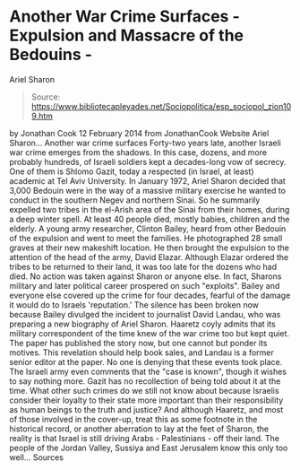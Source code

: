 # Another War Crime Surfaces - Expulsion and Massacre of the Bedouins - 
Ariel Sharon

> Source: https://www.bibliotecapleyades.net/Sociopolitica/esp_sociopol_zion109.htm

by Jonathan Cook
12 February 2014
from
JonathanCook Website
Ariel Sharon...
Another war crime surfaces
Forty-two years late, another Israeli war crime emerges from the shadows. In
this case, dozens, and more probably hundreds, of Israeli soldiers kept a
decades-long vow of secrecy.
One of them is Shlomo Gazit, today a
respected (in Israel, at least) academic at Tel Aviv University.
In January 1972, Ariel Sharon decided that 3,000 Bedouin were in the
way of a massive military exercise he wanted to conduct in the southern
Negev and northern Sinai. So he summarily expelled two tribes in the
el-Arish area of the Sinai from their homes, during a deep winter spell. At
least 40 people died, mostly babies, children and the elderly.
A young army researcher, Clinton Bailey, heard from other Bedouin of
the expulsion and went to meet the families. He photographed 28 small graves
at their new makeshift location.
He then brought the expulsion to the attention of the head of the army,
David Elazar.
Although Elazar ordered the tribes to be
returned to their land, it was too late for the dozens who had died. No
action was taken against Sharon or anyone else. In fact, Sharons military
and later political career prospered on such "exploits".
Bailey and everyone else covered up the crime for four decades, fearful of
the damage it would do to Israels 'reputation.'
The silence has been broken now because Bailey
divulged the incident to journalist David Landau, who was preparing a
new biography of Ariel Sharon.
Haaretz coyly admits that its military correspondent of the time knew of the
war crime too but kept quiet. The paper
has published the story now, but one cannot
but ponder its motives. This revelation should help book sales, and Landau
is a former senior editor at the paper.
No one is denying that these events took place. The Israeli army even
comments that the "case is known", though it wishes to say nothing more.
Gazit has no recollection of being told about it at the time.
What other such crimes do we still not know about because Israelis consider
their loyalty to their state more important than their responsibility as
human beings to the truth and justice?
And although Haaretz, and most of those involved in the cover-up, treat this
as some footnote in the historical record, or another aberration to lay at
the feet of Sharon, the reality is that Israel is still driving Arabs -
Palestinians - off their land.
The people of the Jordan Valley, Sussiya and
East Jerusalem know this only too well...
Sources
